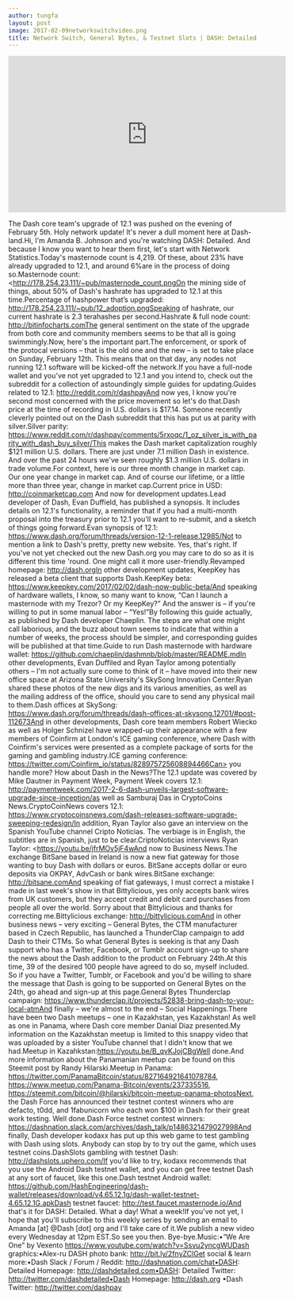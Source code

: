 ```yaml
---
author: tungfa
layout: post
image: 2017-02-09networkswitchvideo.png
title: Network Switch, General Bytes, & Testnet Slots | DASH: Detailed
---
```

<iframe width="560" height="315" src="https://www.youtube.com/embed/nSUMA8vj2iA" frameborder="0" allowfullscreen></iframe>

The Dash core team's upgrade of 12.1 was pushed on the evening of February 5th. Holy network update! It's never a dull moment here at Dash-land.Hi, I'm Amanda B. Johnson and you're watching DASH: Detailed. And because I know you want to hear them first, let's start with Network Statistics.Today's masternode count is 4,219. Of these, about 23% have already upgraded to 12.1, and around 6%are in the process of doing so.Masternode count: <http://178.254.23.111/~pub/masternode_count.pngOn the mining side of things, about 50% of Dash's hashrate has upgraded to 12.1 at this time.Percentage of hashpower that’s upgraded: http://178.254.23.111/~pub/12_adoption.pngSpeaking of hashrate, our current hashrate is 2.3 terahashes per second.Hashrate & full node count: http://bitinfocharts.comThe general sentiment on the state of the upgrade from both core and community members seems to be that all is going swimmingly.Now, here's the important part.The enforcement, or spork of the protocal versions – that is the old one and the new – is set to take place on Sunday, February 12th. This means that on that day, any nodes not running 12.1 software will be kicked-off the network.If you have a full-node wallet and you've not yet upgraded to 12.1 and you intend to, check out the subreddit for a collection of astoundingly simple guides for updating.Guides related to 12.1: http://reddit.com/r/dashpayAnd now yes, I know you're second most concerned with the price movement so let's do that.Dash price at the time of recording in U.S. dollars is $17.14. Someone recently cleverly pointed out on the Dash subreddit that this has put us at parity with silver.Silver parity: https://www.reddit.com/r/dashpay/comments/5rxoqc/1_oz_silver_is_with_parity_with_dash_buy_silver/This makes the Dash market capitalization roughly $121 million U.S. dollars. There are just under 7.1 million Dash in existence. And over the past 24 hours we've seen roughly $1.3 million U.S. dollars in trade volume.For context, here is our three month change in market cap. Our one year change in market cap. And of course our lifetime, or a little more than three year, change in market cap.Current price in USD: http://coinmarketcap.com
And now for development updates.Lead developer of Dash, Evan Duffield, has published a synopsis. It includes details on 12.1's functionality, a reminder that if you had a multi-month proposal into the treasury prior to 12.1 you'll want to re-submit, and a sketch of things going forward.Evan synopsis of 12.1: https://www.dash.org/forum/threads/version-12-1-release.12985/Not to mention a link to Dash's pretty, pretty new website. Yes, that's right. If you've not yet checked out the new Dash.org you may care to do so as it is different this time 'round. One might call it more user-friendly.Revamped homepage: http://dash.orgIn other development updates, KeepKey has released a beta client that supports Dash.KeepKey beta: https://www.keepkey.com/2017/02/02/dash-now-public-beta/And speaking of hardware wallets, I know, so many want to know, “Can I launch a masternode with my Trezor? Or my KeepKey?” And the answer is – if you're willing to put in some manual labor – “Yes!”By following this guide actually, as published by Dash developer Chaeplin. The steps are what one might call laborious, and the buzz about town seems to indicate that within a number of weeks, the process should be simpler, and corresponding guides will be published at that time.Guide to run Dash masternode with hardware wallet: https://github.com/chaeplin/dashmnb/blob/master/README.mdIn other developments, Evan Duffiled and Ryan Taylor among potentially others – I'm not actually sure come to think of it – have moved into their new office space at Arizona State University's SkySong Innovation Center.Ryan shared these photos of the new digs and its various amenities, as well as the mailing address of the office, should you care to send any physical mail to them.Dash offices at SkySong: https://www.dash.org/forum/threads/dash-offices-at-skysong.12701/#post-112673And in other developments, Dash core team members Robert Wiecko as well as Holger Schnizel have wrapped-up their appearance with a few members of Coinfirm at London's ICE gaming conference, where Dash with Coinfirm's services were presented as a complete package of sorts for the gaming and gambling industry.ICE gaming conference: https://twitter.com/Coinfirm_io/status/828975725608894466Can> you handle more? How about Dash in the News?The 12.1 update was covered by Mike Dautner in Payment Week,
Payment Week covers 12.1: <http://paymentweek.com/2017-2-6-dash-unveils-largest-software-upgrade-since-inception/as> well as Samburaj Das in CryptoCoins News.CryptoCoinNews covers 12.1: <https://www.cryptocoinsnews.com/dash-releases-software-upgrade-sweeping-redesign/In> addition, Ryan Taylor also gave an interview on the Spanish YouTube channel Cripto Noticias. The verbiage is in English, the subtitles are in Spanish, just to be clear.CriptoNoticias interviews Ryan Taylor: <https://youtu.be/jfrMOv5jF4wAnd now to Business News.The exchange BitSane based in Ireland is now a new fiat gateway for those wanting to buy Dash with dollars or euros. BitSane accepts dollar or euro deposits via OKPAY, AdvCash or bank wires.BitSane exchange: http://bitsane.comAnd speaking of fiat gateways, I must correct a mistake I made in last week's show in that Bittylicious, yes only accepts bank wires from UK customers, but they accept credit and debit card purchases from people all over the world. Sorry about that Bittylicious and thanks for correcting me.Bittylicious exchange: http://bittylicious.comAnd in other business news – very exciting – General Bytes, the CTM manufacturer based in Czech Republic, has launched a ThunderClap campaign to add Dash to their CTMs. So what General Bytes is seeking is that any Dash support who has a Twitter, Facebook, or Tumblr account sign-up to share the news about the Dash addition to the product on February 24th.At this time, 39 of the desired 100 people have agreed to do so, myself included. So if you have a Twitter, Tumblr, or Facebook and you'd be willing to share the message that Dash is going to be supported on General Bytes on the 24th, go ahead and sign-up at this page.General Bytes Thunderclap campaign: https://www.thunderclap.it/projects/52838-bring-dash-to-your-local-atmAnd finally – we're almost to the end – Social Happenings.There have been two Dash meetups – one in Kazakhstan, yes Kazakhstan! As well as one in Panama, where Dash core member Danial Diaz presented.My information on the Kazakhstan meetup is limited to this snappy video that was uploaded by a sister YouTube channel that I didn't know that we had.Meetup in Kazahkstan:https://youtu.be/B_qvKJojCBgWell done.And more information about the Panamanian meetup can be found on this Steemit post by Randy 
Hilarski.Meetup in Panama: https://twitter.com/PanamaBitcoin/status/827164921641078784, https://www.meetup.com/Panama-Bitcoin/events/237335516, https://steemit.com/bitcoin/@hilarski/bitcoin-meetup-panama-photosNext, the Dash Force has announced their testnet contest winners who are defacto, t0dd, and 1fabunicorn who each won $100 in Dash for their great work testing. Well done.Dash Force testnet contest winners: https://dashnation.slack.com/archives/dash_talk/p1486321479027998And finally, Dash developer kodaxx has put up this web game to test gambling with Dash using slots. Anybody can stop by to try out the game, which uses testnet coins.DashSlots gambling with testnet Dash: http://dashslots.uphero.com/If you'd like to try, kodaxx recommends that you use the Android Dash testnet wallet, and you can get free testnet Dash at any sort of faucet, like this one.Dash testnet Android wallet: https://github.com/HashEngineering/dash-wallet/releases/download/v4.65.12.1g/dash-wallet-testnet-4.65.12.1G.apkDash testnet faucet: http://test.faucet.masternode.io/And that's it for DASH: Detailed. What a day! What a week!If you've not yet, I hope that you'll subscribe to this weekly series by sending an email to Amanda [at] @Dash [dot] org and I'll take care of it.We publish a new video every Wednesday at 12pm EST.So see you then. Bye-bye.Music:•“We Are One” by Vexento https://www.youtube.com/watch?v=Ssvu2yncgWUDash graphics:•Alex-ru DASH photo bank: http://bit.ly/2fnyZClGet social & learn more:•Dash Slack / Forum / Reddit: http://dashnation.com/chat•DASH: Detailed Homepage: http://dashdetailed.com•DASH: Detailed Twitter: http://twitter.com/dashdetailed•Dash Homepage: http://dash.org
•Dash Twitter: <http://twitter.com/dashpay>
